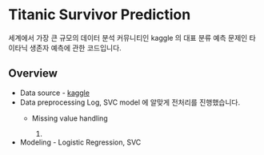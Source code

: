 # Titanic Survivor Prediction
세계에서 가장 큰 규모의 데이터 분석 커뮤니티인 kaggle 의 대표 분류 예측 문제인 타이타닉 생존자 예측에 관한 코드입니다.

## Overview
* Data source - [kaggle](https://www.kaggle.com/c/titanic/data)
* Data preprocessing
  Log, SVC model 에 알맞게 전처리를 진행했습니다. 
  - Missing value handling
 
    1. 
* Modeling - Logistic Regression, SVC


